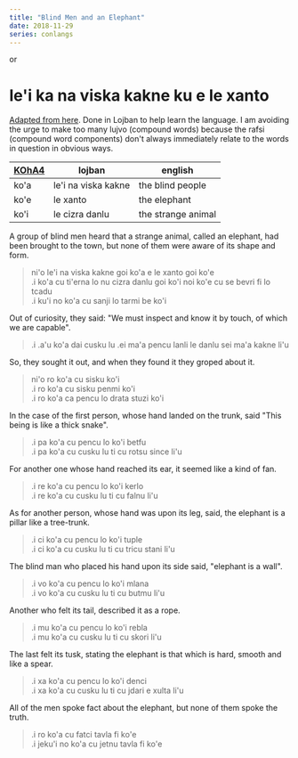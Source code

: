 ```yaml
---
title: "Blind Men and an Elephant"
date: 2018-11-29
series: conlangs
---
```


or

# le'i ka na viska kakne ku e le xanto

[Adapted from here](https://en.wikipedia.org/wiki/Blind_men_and_an_elephant). Done in Lojban to help learn the language. I am avoiding the urge to make too many lujvo (compound words) because the rafsi (compound word components) don't always immediately relate to the words in question in obvious ways.

| [KOhA4](https://lojban.org/publications/cll/cll_v1.1_xhtml-section-chunks/section-koha-broda-series.html) | lojban | english |
| --- | --- | --- |
| ko'a | le'i na viska kakne | the blind people |
| ko'e | le xanto | the elephant |
| ko'i | le cizra danlu | the strange animal |

A group of blind men heard that a strange animal, called an elephant, had been brought to the town, but none of them were aware of its shape and form.

> ni'o le'i na viska kakne goi ko'a e le xanto goi ko'e  
> .i ko'a cu ti'erna lo nu cizra danlu goi ko'i noi ko'e cu se bevri fi lo tcadu  
> .i ku'i no ko'a cu sanji lo tarmi be ko'i

Out of curiosity, they said: "We must inspect and know it by touch, of which we are capable". 

> .i .a'u ko'a dai cusku lu .ei ma'a pencu lanli le danlu sei ma'a kakne li'u

So, they sought it out, and when they found it they groped about it. 

> ni'o ro ko'a cu sisku ko'i  
> .i ro ko'a cu sisku penmi ko'i  
> .i ro ko'a ca pencu lo drata stuzi ko'i  

In the case of the first person, whose hand landed on the trunk, said "This being is like a thick snake". 

> .i pa ko'a cu pencu lo ko'i betfu  
> .i pa ko'a cu cusku lu ti cu rotsu since li'u

For another one whose hand reached its ear, it seemed like a kind of fan. 

> .i re ko'a cu pencu lo ko'i kerlo  
> .i re ko'a cu cusku lu ti cu falnu li'u

As for another person, whose hand was upon its leg, said, the elephant is a pillar like a tree-trunk. 

> .i ci ko'a cu pencu lo ko'i tuple  
> .i ci ko'a cu cusku lu ti cu tricu stani li'u

The blind man who placed his hand upon its side said, "elephant is a wall". 

> .i vo ko'a cu pencu lo ko'i mlana  
> .i vo ko'a cu cusku lu ti cu butmu li'u

Another who felt its tail, described it as a rope. 

> .i mu ko'a cu pencu lo ko'i rebla  
> .i mu ko'a cu cusku lu ti cu skori li'u

The last felt its tusk, stating the elephant is that which is hard, smooth and like a spear.

> .i xa ko'a cu pencu lo ko'i denci  
> .i xa ko'a cu cusku lu ti cu jdari e xulta li'u

All of the men spoke fact about the elephant, but none of them spoke the truth.

> .i ro ko'a cu fatci tavla fi ko'e  
> .i jeku'i no ko'a cu jetnu tavla fi ko'e

